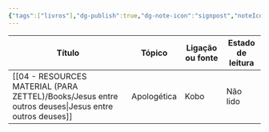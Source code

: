 ```yaml
---
{"tags":["livros"],"dg-publish":true,"dg-note-icon":"signpost","noteIcon":"signpost","permalink":"/07-indexes/livros/","dgPassFrontmatter":true,"created":"2025-10-24T17:08:46.215+01:00","updated":"2025-10-24T17:13:30.613+01:00"}
---
```



| Título                        | Tópico      | Ligação ou fonte | Estado de leitura |
| ----------------------------- | ----------- | ---------------- | ----------------- |
| [[04 - RESOURCES MATERIAL (PARA ZETTEL)/Books/Jesus entre outros deuses\|Jesus entre outros deuses]] | Apologética | Kobo             | Não lido          |
